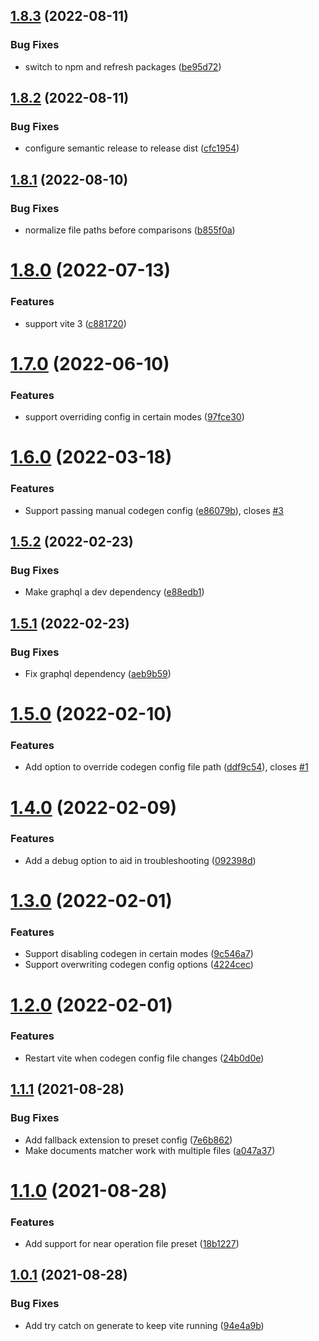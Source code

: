 ## [1.8.3](https://github.com/danielwaltz/vite-plugin-graphql-codegen/compare/v1.8.2...v1.8.3) (2022-08-11)


### Bug Fixes

* switch to npm and refresh packages ([be95d72](https://github.com/danielwaltz/vite-plugin-graphql-codegen/commit/be95d72e51c7eb907bab31ed08671ad0ac451c9c))

## [1.8.2](https://github.com/danielwaltz/vite-plugin-graphql-codegen/compare/v1.8.1...v1.8.2) (2022-08-11)


### Bug Fixes

* configure semantic release to release dist ([cfc1954](https://github.com/danielwaltz/vite-plugin-graphql-codegen/commit/cfc195413cfedf4e06ebcf0a84590d3e2610e27e))

## [1.8.1](https://github.com/danielwaltz/vite-plugin-graphql-codegen/compare/v1.8.0...v1.8.1) (2022-08-10)


### Bug Fixes

* normalize file paths before comparisons ([b855f0a](https://github.com/danielwaltz/vite-plugin-graphql-codegen/commit/b855f0a886505ef801dae6c05c258ea58e4e2a90))

# [1.8.0](https://github.com/danielwaltz/vite-plugin-graphql-codegen/compare/v1.7.0...v1.8.0) (2022-07-13)


### Features

* support vite 3 ([c881720](https://github.com/danielwaltz/vite-plugin-graphql-codegen/commit/c88172034685037a2d9dc2afc1ccbaa4fa03f621))

# [1.7.0](https://github.com/danielwaltz/vite-plugin-graphql-codegen/compare/v1.6.0...v1.7.0) (2022-06-10)


### Features

* support overriding config in certain modes ([97fce30](https://github.com/danielwaltz/vite-plugin-graphql-codegen/commit/97fce30fc87fdc388ce008d47760c773ba602990))

# [1.6.0](https://github.com/danielwaltz/vite-plugin-graphql-codegen/compare/v1.5.2...v1.6.0) (2022-03-18)


### Features

* Support passing manual codegen config ([e86079b](https://github.com/danielwaltz/vite-plugin-graphql-codegen/commit/e86079bce751acfa8e5b1b0f3565a7cc3f4b2514)), closes [#3](https://github.com/danielwaltz/vite-plugin-graphql-codegen/issues/3)

## [1.5.2](https://github.com/danielwaltz/vite-plugin-graphql-codegen/compare/v1.5.1...v1.5.2) (2022-02-23)


### Bug Fixes

* Make graphql a dev dependency ([e88edb1](https://github.com/danielwaltz/vite-plugin-graphql-codegen/commit/e88edb11a4042c5637c36493633e806e9f5ee919))

## [1.5.1](https://github.com/danielwaltz/vite-plugin-graphql-codegen/compare/v1.5.0...v1.5.1) (2022-02-23)


### Bug Fixes

* Fix graphql dependency ([aeb9b59](https://github.com/danielwaltz/vite-plugin-graphql-codegen/commit/aeb9b59da2e83822a71d0f827d0219eeedd295f8))

# [1.5.0](https://github.com/danielwaltz/vite-plugin-graphql-codegen/compare/v1.4.0...v1.5.0) (2022-02-10)


### Features

* Add option to override codegen config file path ([ddf9c54](https://github.com/danielwaltz/vite-plugin-graphql-codegen/commit/ddf9c5402c4d626d2e1761cd98d692c6cbda5efe)), closes [#1](https://github.com/danielwaltz/vite-plugin-graphql-codegen/issues/1)

# [1.4.0](https://github.com/danielwaltz/vite-plugin-graphql-codegen/compare/v1.3.0...v1.4.0) (2022-02-09)


### Features

* Add a debug option to aid in troubleshooting ([092398d](https://github.com/danielwaltz/vite-plugin-graphql-codegen/commit/092398db4e4a35eefc03f564f35ceb9cc7e8ffa8))

# [1.3.0](https://github.com/danielwaltz/vite-plugin-graphql-codegen/compare/v1.2.0...v1.3.0) (2022-02-01)


### Features

* Support disabling codegen in certain modes ([9c546a7](https://github.com/danielwaltz/vite-plugin-graphql-codegen/commit/9c546a799664df7877e980b3daf8353d8498fd9a))
* Support overwriting codegen config options ([4224cec](https://github.com/danielwaltz/vite-plugin-graphql-codegen/commit/4224cec993f6f7a9ca76dff4a677b9c42bb8586d))

# [1.2.0](https://github.com/danielwaltz/vite-plugin-graphql-codegen/compare/v1.1.1...v1.2.0) (2022-02-01)


### Features

* Restart vite when codegen config file changes ([24b0d0e](https://github.com/danielwaltz/vite-plugin-graphql-codegen/commit/24b0d0e6e4b1d22f40a79fd6b9e6fa5c223feba7))

## [1.1.1](https://github.com/danielwaltz/vite-plugin-graphql-codegen/compare/v1.1.0...v1.1.1) (2021-08-28)


### Bug Fixes

* Add fallback extension to preset config ([7e6b862](https://github.com/danielwaltz/vite-plugin-graphql-codegen/commit/7e6b86298640a37522c85a3d36eca8d72cab516a))
* Make documents matcher work with multiple files ([a047a37](https://github.com/danielwaltz/vite-plugin-graphql-codegen/commit/a047a3782e735eb769fc58d9e4ef7c551d338b23))

# [1.1.0](https://github.com/danielwaltz/vite-plugin-graphql-codegen/compare/v1.0.1...v1.1.0) (2021-08-28)


### Features

* Add support for near operation file preset ([18b1227](https://github.com/danielwaltz/vite-plugin-graphql-codegen/commit/18b12279629e3874edd3c691bfdede73a0a60ca4))

## [1.0.1](https://github.com/danielwaltz/vite-plugin-graphql-codegen/compare/v1.0.0...v1.0.1) (2021-08-28)


### Bug Fixes

* Add try catch on generate to keep vite running ([94e4a9b](https://github.com/danielwaltz/vite-plugin-graphql-codegen/commit/94e4a9b68460a2f3517310545b695d22ad5ad81f))
